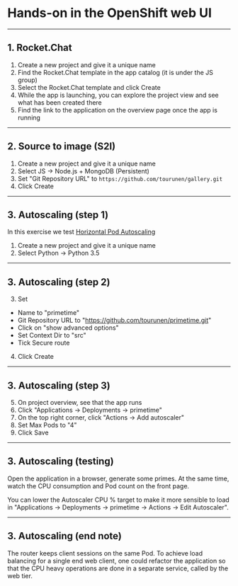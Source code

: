 # Hands-on in the OpenShift web UI

---

## 1. Rocket.Chat

1. Create a new project and give it a unique name
2. Find the Rocket.Chat template in the app catalog (it is under the JS group)
3. Select the Rocket.Chat template and click Create
4. While the app is launching, you can explore the project view and see what has been created there
5. Find the link to the application on the overview page once the app is running

---

## 2. Source to image (S2I)

1. Create a new project and give it a unique name
2. Select JS -> Node.js + MongoDB (Persistent)
3. Set "Git Repository URL" to `https://github.com/tourunen/gallery.git`
4. Click Create

---

## 3. Autoscaling (step 1)

In this exercise we test [Horizontal Pod Autoscaling](https://docs.openshift.org/latest/dev_guide/pod_autoscaling.html)

1. Create a new project and give it a unique name
2. Select Python -> Python 3.5 

---

## 3. Autoscaling (step 2)

3. Set 
  * Name to "primetime"
  * Git Repository URL to "https://github.com/tourunen/primetime.git"
  * Click on "show advanced options"
  * Set Context Dir to "src"
  * Tick Secure route
4. Click Create

---

## 3. Autoscaling (step 3)

5. On project overview, see that the app runs
6. Click "Applications -> Deployments -> primetime"
7. On the top right corner, click "Actions -> Add autoscaler"
8. Set Max Pods to "4"
9. Click Save

---

## 3. Autoscaling (testing)

Open the application in a browser, generate some primes. At the same time,
watch the CPU consumption and Pod count on the front page. 

You can lower the Autoscaler CPU % target to make it more sensible to load in
"Applications -> Deployments -> primetime -> Actions -> Edit Autoscaler".

---

## 3. Autoscaling (end note) 

The router keeps client sessions on the same Pod. To achieve load balancing for a 
single end web client, one could refactor the application so that the CPU heavy 
operations are done in a separate service, called by the web tier.
